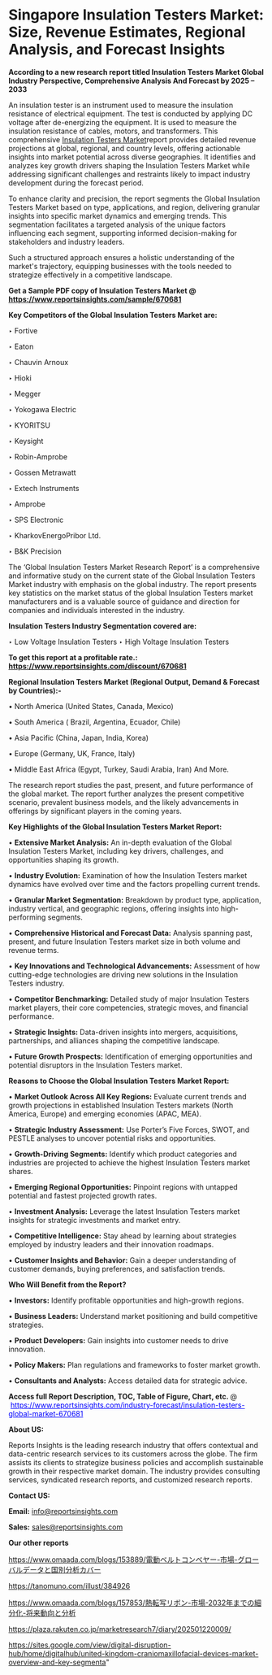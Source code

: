 # Singapore Insulation Testers Market: Size, Revenue Estimates, Regional Analysis, and Forecast Insights

<strong>According to a new research report titled Insulation Testers Market Global Industry Perspective, Comprehensive Analysis And Forecast by 2025 – 2033</strong>

An insulation tester is an instrument used to measure the insulation resistance of electrical equipment. The test is conducted by applying DC voltage after de-energizing the equipment. It is used to measure the insulation resistance of cables, motors, and transformers. This comprehensive <a href=https://www.reportsinsights.com/sample/670681>Insulation Testers Market</a>report provides detailed revenue projections at global, regional, and country levels, offering actionable insights into market potential across diverse geographies. It identifies and analyzes key growth drivers shaping the Insulation Testers Market while addressing significant challenges and restraints likely to impact industry development during the forecast period.

To enhance clarity and precision, the report segments the Global Insulation Testers Market based on type, applications, and region, delivering granular insights into specific market dynamics and emerging trends. This segmentation facilitates a targeted analysis of the unique factors influencing each segment, supporting informed decision-making for stakeholders and industry leaders.

Such a structured approach ensures a holistic understanding of the market's trajectory, equipping businesses with the tools needed to strategize effectively in a competitive landscape.

<strong>Get a Sample PDF copy of Insulation Testers Market </strong><strong>@<a href=https://www.reportsinsights.com/sample/670681 style=color:#0000ff;> https://www.reportsinsights.com/sample/670681</a></strong></font>

<strong>Key Competitors of the Global Insulation Testers Market are:</strong>

‣ Fortive

‣ Eaton

‣ Chauvin Arnoux

‣ Hioki

‣ Megger

‣ Yokogawa Electric

‣ KYORITSU

‣ Keysight

‣ Robin-Amprobe

‣ Gossen Metrawatt

‣ Extech Instruments

‣ Amprobe

‣ SPS Electronic

‣ KharkovEnergoPribor Ltd.

‣ B&K Precision

The ‘Global Insulation Testers Market Research Report’ is a comprehensive and informative study on the current state of the Global Insulation Testers Market industry with emphasis on the global industry. The report presents key statistics on the market status of the global Insulation Testers market manufacturers and is a valuable source of guidance and direction for companies and individuals interested in the industry.

<strong>Insulation Testers Industry Segmentation covered are:</strong>

‣ Low Voltage Insulation Testers
‣ High Voltage Insulation Testers

<strong>To get this report at a profitable rate.: <a href=https://www.reportsinsights.com/discount/670681 style=color:#0000ff;>https://www.reportsinsights.com/discount/670681</a></strong></font>

<strong>Regional Insulation Testers Market (Regional Output, Demand &amp; Forecast by Countries):-</strong>

• North America (United States, Canada, Mexico)

• South America ( Brazil, Argentina, Ecuador, Chile)

• Asia Pacific (China, Japan, India, Korea)

• Europe (Germany, UK, France, Italy)

• Middle East Africa (Egypt, Turkey, Saudi Arabia, Iran) And More.

The research report studies the past, present, and future performance of the global market. The report further analyzes the present competitive scenario, prevalent business models, and the likely advancements in offerings by significant players in the coming years.

<strong>Key Highlights of the Global Insulation Testers Market Report:</strong>

• <strong>Extensive Market Analysis:</strong> An in-depth evaluation of the Global Insulation Testers Market, including key drivers, challenges, and opportunities shaping its growth.

• <strong>Industry Evolution:</strong> Examination of how the Insulation Testers market dynamics have evolved over time and the factors propelling current trends.

• <strong>Granular Market Segmentation:</strong> Breakdown by product type, application, industry vertical, and geographic regions, offering insights into high-performing segments.

• <strong>Comprehensive Historical and Forecast Data:</strong> Analysis spanning past, present, and future Insulation Testers market size in both volume and revenue terms.

• <strong>Key Innovations and Technological Advancements:</strong> Assessment of how cutting-edge technologies are driving new solutions in the Insulation Testers industry.

• <strong>Competitor Benchmarking:</strong> Detailed study of major Insulation Testers market players, their core competencies, strategic moves, and financial performance.

• <strong>Strategic Insights:</strong> Data-driven insights into mergers, acquisitions, partnerships, and alliances shaping the competitive landscape.

• <strong>Future Growth Prospects:</strong> Identification of emerging opportunities and potential disruptors in the Insulation Testers market.

<strong>Reasons to Choose the Global Insulation Testers Market Report:</strong>

• <strong>Market Outlook Across All Key Regions:</strong> Evaluate current trends and growth projections in established Insulation Testers markets (North America, Europe) and emerging economies (APAC, MEA).

• <strong>Strategic Industry Assessment:</strong> Use Porter’s Five Forces, SWOT, and PESTLE analyses to uncover potential risks and opportunities.

• <strong>Growth-Driving Segments:</strong> Identify which product categories and industries are projected to achieve the highest Insulation Testers market shares.

• <strong>Emerging Regional Opportunities:</strong> Pinpoint regions with untapped potential and fastest projected growth rates.

• <strong>Investment Analysis:</strong> Leverage the latest Insulation Testers market insights for strategic investments and market entry.

• <strong>Competitive Intelligence:</strong> Stay ahead by learning about strategies employed by industry leaders and their innovation roadmaps.

• <strong>Customer Insights and Behavior:</strong> Gain a deeper understanding of customer demands, buying preferences, and satisfaction trends.

<strong>Who Will Benefit from the Report?</strong>

• <strong>Investors:</strong> Identify profitable opportunities and high-growth regions.

• <strong>Business Leaders:</strong> Understand market positioning and build competitive strategies.

• <strong>Product Developers:</strong> Gain insights into customer needs to drive innovation.

• <strong>Policy Makers:</strong> Plan regulations and frameworks to foster market growth.

• <strong>Consultants and Analysts:</strong> Access detailed data for strategic advice.
</ul>
<strong>Access full Report Description, TOC, Table of Figure, Chart, etc. </strong>@  <a href=https://www.reportsinsights.com/industry-forecast/insulation-testers-global-market-670681 style=color:#0000ff;>https://www.reportsinsights.com/industry-forecast/insulation-testers-global-market-670681</a></font>

<strong><strong>About US</strong>:</strong>

Reports Insights is the leading research industry that offers contextual and data-centric research services to its customers across the globe. The firm assists its clients to strategize business policies and accomplish sustainable growth in their respective market domain. The industry provides consulting services, syndicated research reports, and customized research reports.

<strong>Contact US:</strong>

<p class=""""><b>Email:</b> <a href=mailto:info@reportsinsights.com>info@reportsinsights.com</a></p>
<p class=""""><b>Sales:</b> <a href=mailto:sales@reportsinsights.com>sales@reportsinsights.com</a></p>

<strong>Our other reports</strong>

<a href=https://www.omaada.com/blogs/153889/電動ベルトコンベヤー-市場-グローバルデータと国別分析カバー>https://www.omaada.com/blogs/153889/電動ベルトコンベヤー-市場-グローバルデータと国別分析カバー</a>

<a href=https://tanomuno.com/illust/384926>https://tanomuno.com/illust/384926</a>

<a href=https://www.omaada.com/blogs/157853/熱転写リボン-市場-2032年までの細分化-将来動向と分析>https://www.omaada.com/blogs/157853/熱転写リボン-市場-2032年までの細分化-将来動向と分析</a>

<a href=https://plaza.rakuten.co.jp/marketresearch7/diary/202501220009/>https://plaza.rakuten.co.jp/marketresearch7/diary/202501220009/</a>

<a href=https://sites.google.com/view/digital-disruption-hub/home/digitalhub/united-kingdom-craniomaxillofacial-devices-market-overview-and-key-segmenta>https://sites.google.com/view/digital-disruption-hub/home/digitalhub/united-kingdom-craniomaxillofacial-devices-market-overview-and-key-segmenta</a>"
